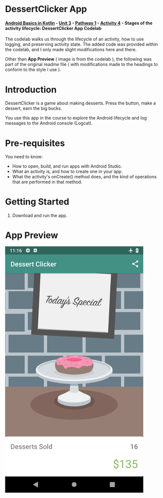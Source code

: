 # DessertClicker App

#### [Android Basics in Kotlin](https://developer.android.com/courses/android-basics-kotlin/course) - [Unit 3](https://developer.android.com/courses/android-basics-kotlin/unit-3) - [Pathway 1](https://developer.android.com/courses/pathways/android-basics-kotlin-unit-3-pathway-1) - [Activity 4](https://developer.android.com/codelabs/basic-android-kotlin-training-activity-lifecycle) - Stages of the activity lifecycle: DessertClicker App Codelab
The codelab walks us through the lifecycle of an activity, how to use logging, and preserving activity state. The added code was provided within the codelab, and I only made slight modifications here and there.

Other than **App Preview** ( image is from the codelab ), the following was part of the original readme file ( with modifications made to the headings to conform to the style I use ).

# Introduction
DessertClicker is a game about making desserts. Press the button, make a dessert,
earn the big bucks.

You use this app in the course to explore the Android lifecycle and log messages to
the Android console (Logcat).

# Pre-requisites
You need to know:
- How to open, build, and run apps with Android Studio.
- What an activity is, and how to create one in your app.
- What the activity's onCreate() method does, and the kind of operations
  that are performed in that method.

# Getting Started  
1. Download and run the app.

# App Preview 
![dessert clicker preview](images/dessert-clicker-view.png)  